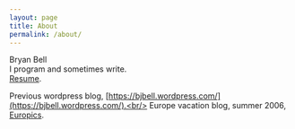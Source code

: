 ```yaml
---
layout: page
title: About
permalink: /about/
---
```


Bryan Bell
<br/>I program and sometimes write.
<br/>[Resume](https://bjbell.wordpress.com/resume/).



Previous wordpress blog, [https://bjbell.wordpress.com/](https://bjbell.wordpress.com/).<br/>
Europe vacation blog, summer 2006, [Europics](http://www.europics.wordpress.com/).
